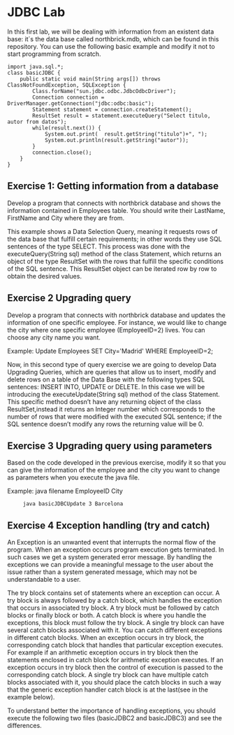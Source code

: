 # JDBC Lab

In this first lab, we will be dealing with information from an existent data base: it´s the data base called northbrick.mdb, which can be found in this repository. 
You can use the following basic example and modify it not to start programming from scratch. 

```
import java.sql.*;
class basicJDBC {
    public static void main(String args[]) throws ClassNotFoundException, SQLException {
        Class.forName("sun.jdbc.odbc.JdbcOdbcDriver");
        Connection connection = DriverManager.getConnection("jdbc:odbc:basic");
        Statement statement = connection.createStatement();
        ResultSet result = statement.executeQuery("Select titulo, autor from datos");
        while(result.next()) {
            System.out.print(  result.getString("titulo")+", ");
            System.out.println(result.getString("autor"));
        }
        connection.close();
    }
}
````
## Exercise 1: Getting information from a database
Develop a program that connects with northbrick database and shows the information contained in Employees table. You should write their LastName, FirstName and City where they are from. 

This example shows a Data Selection Query, meaning it requests rows of the data base that fulfill certain requirements; in other words they use SQL sentences of the type SELECT.
This process was done with the executeQuery(String sql) method of the class Statement, which returns an object of the type ResultSet with the rows that fulfill the specific conditions of the SQL sentence. This ResultSet object can be iterated row by row to obtain the
desired values.

## Exercise 2 Upgrading query
Develop a program that connects with northbrick database and updates the information of one specific employee. For instance, we would like to change the city where one specific employee (EmployeeID=2) lives. You can choose any city name you want. 

Example: Update Employees SET City='Madrid' WHERE EmployeeID=2;

Now, in this second type of query exercise we are going to develop Data Upgrading Queries, which are queries that allow us to insert, modify and delete rows on a table of the Data Base with the following types SQL sentences: INSERT INTO, UPDATE or DELETE.
In this case we will be introducing the executeUpdate(String sql) method of the class Statement. This specific method doesn’t have any returning object of the class ResultSet,instead it returns an Integer number which corresponds to the number of rows that were modified
with the executed SQL sentence; if the SQL sentence doesn’t modify any rows the returning value will be 0.

## Exercise 3 Upgrading query using parameters
Based on the code developed in the previous exercise, modify it so that you can give the information of the employee and the city you want to change as parameters when you execute the java file. 

Example: java filename EmployeeID City

         java basicJDBCUpdate 3 Barcelona
         
## Exercise 4 Exception handling (try and catch)

An Exception is an unwanted event that interrupts the normal flow of the program. When an exception occurs program execution gets terminated. In such cases we get a system generated error message. By handling the exceptions we can provide a meaningful message to the user about the issue rather than a system generated message, which may not be understandable to a user.

The try block contains set of statements where an exception can occur. A try block is always followed by a catch block, which handles the exception that occurs in associated try block. A try block must be followed by catch blocks or finally block or both.
A catch block is where you handle the exceptions, this block must follow the try block. A single try block can have several catch blocks associated with it. You can catch different exceptions in different catch blocks. When an exception occurs in try block, the corresponding catch block that handles that particular exception executes. For example if an arithmetic exception occurs in try block then the statements enclosed in catch block for arithmetic exception executes.
If an exception occurs in try block then the control of execution is passed to the corresponding catch block. A single try block can have multiple catch blocks associated with it, you should place the catch blocks in such a way that the generic exception handler catch block is at the last(see in the example below).

To understand better the importance of handling exceptions, you should execute the following two files (basicJDBC2 and basicJDBC3) and see the differences.  

